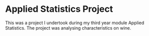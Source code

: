# Applied Statistics Project

This was a project I undertook during my third year module Applied Statistics. The project was analysing characteristics on wine.

